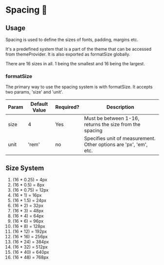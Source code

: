 # Spacing 📐

## Usage

Spacing is used to define the sizes of fonts, padding, margins etc.

It's a predefined system that is a part of the theme that can be accessed from themeProvider. It is also exported as formatSize globally.

There are 16 sizes in all. 1 being the smallest and 16 being the largest.

### formatSize

The primary way to use the spacing system is with formatSize. It accepts two params, 'size' and 'unit'.

| Param | Default Value | Required? | Description                                                       |
| ----- | ------------- | --------- | ----------------------------------------------------------------- |
| size  | 4             | Yes       | Must be between 1-16, returns the size from the spacing           |
| unit  | 'rem'         | no        | Specifies unit of measurement. Other options are 'px', 'em', etc. |

## Size System

1. (16 \* 0.25) = 4px
2. (16 \* 0.5) = 8px
3. (16 \* 0.75) = 12px
4. (16 \* 1) = 16px
5. (16 \* 1.5) = 24px
6. (16 \* 2) = 32px
7. (16 \* 3) = 48px
8. (16 \* 4) = 64px
9. (16 \* 6) = 96px
10. (16 \* 8) = 128px
11. (16 \* 12) = 192px
12. (16 \* 16) = 256px
13. (16 \* 24) = 384px
14. (16 \* 32) = 512px
15. (16 \* 40) = 640px
16. (16 \* 48) = 768px
